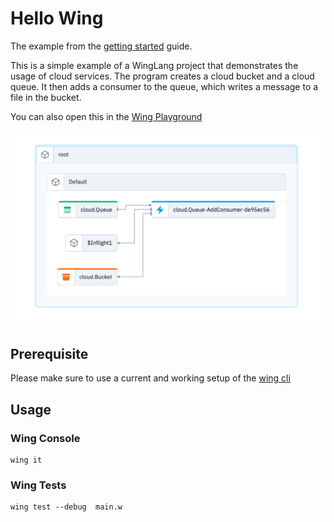 # Hello Wing

The example from the [getting started](https://docs.winglang.io/getting-started/hello) guide.

This is a simple example of a WingLang project that demonstrates the usage of cloud services. The program creates a cloud bucket and a cloud queue. It then adds a consumer to the queue, which writes a message to a file in the bucket.

You can also open this in the [Wing Playground](https://play.winglang.io/?code=YnJpbmcgY2xvdWQ7DQoNCmxldCBidWNrZXQgPSBuZXcgY2xvdWQuQnVja2V0KCk7DQpsZXQgcXVldWUgPSBuZXcgY2xvdWQuUXVldWUoKTsNCg0KcXVldWUuYWRkQ29uc3VtZXIoaW5mbGlnaHQgKG1lc3NhZ2U6IHN0cikgPT4gew0KICBidWNrZXQucHV0KCJ3aW5nLnR4dCIsICJIZWxsbywgJHttZXNzYWdlfSIpOw0KfSk7)

![diagram](./diagram.png)

## Prerequisite

Please make sure to use a current and working setup of the [wing cli](https://docs.winglang.io/getting-started/installation)

## Usage

### Wing Console

```
wing it
```

### Wing Tests

```
wing test --debug  main.w
```

